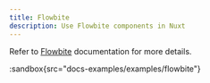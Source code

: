 ```yaml
---
title: Flowbite
description: Use Flowbite components in Nuxt
---
```


Refer to [Flowbite](https://flowbite.com) documentation for more details.

:sandbox{src="docs-examples/examples/flowbite"}
